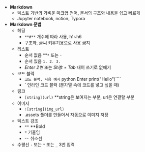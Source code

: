 - **Markdown**
    - 텍스트 기반의 가벼운 마크업 언어, 문서의 구조와 내용을 쉽고 빠르게
    - Jupyter notebook, notion, Typora
- **Markdown 문법**
    - 헤딩
        - *`**#**`* 개수에 따라 사용, h1~h6
        - 구조화, 글씨 키우기용으로 사용 금지
    - 리스트
        - 순서 없음 **`*` 또는 `-`
        - 순서 있음 `1. 2. 3.`
        - *Enter 2번* 또는 *Shift + Tab* 내어 쓰기로 없애기
    - 코드 블럭
        - ``` 코드 블럭, 사용 예시 ``` python Enter print("Hello")````
        - ` 인라인 코드 블럭 (문자열 속에 코드를 넣고 싶을 때)
    - 링크
        - `[string](url)` **string은 보여지는 부분, url은 연결할 부분
    - 이미지
        - `![string](img_url)`
        - .assets 폴더를 만들어서 자동으로 이미지 저장
    - 텍스트 강조
        - `**` **Bold
        - `*` 기울임
        - `~~` 취소선
    - 수평선
        *`-`* 또는 `*` 또는 `_`  3번 입력
